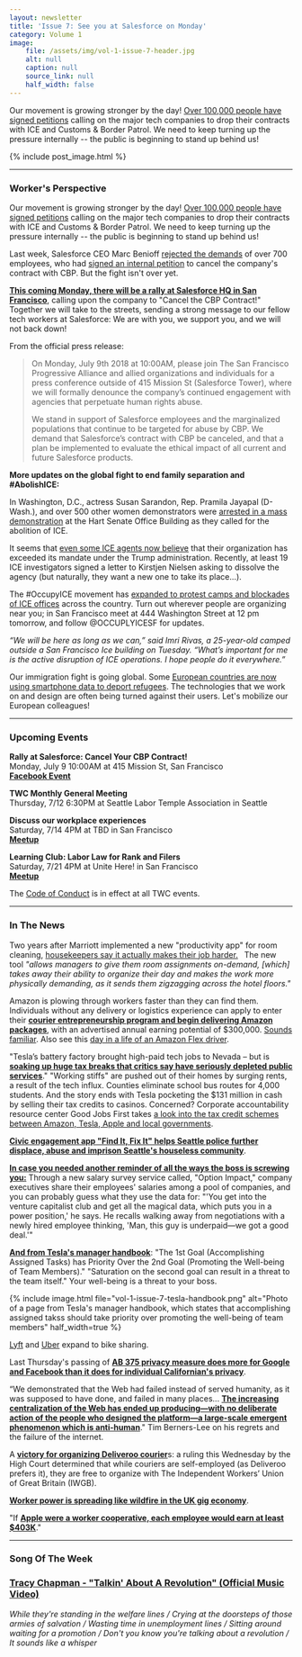```yaml
---
layout: newsletter
title: 'Issue 7: See you at Salesforce on Monday'
category: Volume 1
image:
    file: /assets/img/vol-1-issue-7-header.jpg
    alt: null
    caption: null
    source_link: null
    half_width: false
---
```


<!-- Content imported from: https://eepurl.com/dz-UZr -->

Our movement is growing stronger by the day! [Over 100,000 people have signed petitions](https://100,000%20signed%20letter%C2%A0https://www.commondreams.org/newswire/2018/07/03/100000-people-call-microsoft-and-other-tech-companies-drop-contracts-ice-and) calling on the major tech companies to drop their contracts with ICE and Customs & Border Patrol. We need to keep turning up the pressure internally -- the public is beginning to stand up behind us!

<!--excerpt-->

{% include post_image.html %}

***

### Worker's Perspective

Our movement is growing stronger by the day! [Over 100,000 people have signed petitions](https://100,000%20signed%20letter%C2%A0https://www.commondreams.org/newswire/2018/07/03/100000-people-call-microsoft-and-other-tech-companies-drop-contracts-ice-and) calling on the major tech companies to drop their contracts with ICE and Customs & Border Patrol. We need to keep turning up the pressure internally -- the public is beginning to stand up behind us!  
  
Last week, Salesforce CEO Marc Benioff [rejected the demands](https://twitter.com/salesforce/status/1012035908722397184) of over 700 employees, who had [signed an internal petition](https://www.buzzfeed.com/carolineodonovan/salesforce-employees-push-back-against-company-contract?utm_term=.yd11ByaK8#.xfRA9jgBp) to cancel the company's contract with CBP. But the fight isn't over yet.&nbsp;  
  
**[This coming Monday, there will be a rally at Salesforce HQ in San Francisco](https://www.facebook.com/events/193808551309092/)**, calling upon the company to "Cancel the CBP Contract!" Together we will take to the streets, sending a strong message to our fellow tech workers at Salesforce: We are with you, we support you, and we will not back down!

From the official press release:  

> On Monday, July 9th 2018 at 10:00AM, please join The San Francisco Progressive Alliance and allied organizations and individuals for a press conference outside of 415 Mission St (Salesforce Tower), where we will formally denounce the company’s continued engagement with agencies that perpetuate human rights abuse.
>
> We stand in support of Salesforce employees and the marginalized populations that continue to be targeted for abuse by CBP. We demand that Salesforce’s contract with CBP be canceled, and that a plan be implemented to evaluate the ethical impact of all current and future Salesforce products.

**More updates on the global fight to end family separation and #AbolishICE:**

In Washington, D.C., actress Susan Sarandon, Rep. Pramila Jayapal (D-Wash.), and over 500 other women demonstrators were [arrested in a mass demonstration](https://www.washingtonpost.com/local/we-will-not-obey-hundreds-of-women-rally-in-dc-to-protest-zero-tolerance-immigration-policy/2018/06/28/d1aca604-7a4a-11e8-aeee-4d04c8ac6158_story.html?noredirect=on&utm_term=.46f0c5c7dfec) at the Hart Senate Office Building as they called for the abolition of ICE.&nbsp;  
  
It seems that [even some ICE agents now believe](https://www.nytimes.com/2018/06/28/us/politics/ice-immigration-eliminate-agency.html) that their organization has exceeded its mandate under the Trump administration. Recently, at least 19 ICE investigators signed a letter to Kirstjen Nielsen asking to dissolve the agency (but naturally, they want a new one to take its place...).&nbsp;  
  
The #OccupyICE movement has [expanded to protest camps and blockades of ICE offices](https://www.theguardian.com/us-news/2018/jul/03/occupy-ice-protests-immigration-families) across the country. Turn out wherever people are organizing near you; in San Francisco meet at&nbsp;444 Washington Street at 12 pm tomorrow, and follow @OCCUPLYICESF for updates.  
  
_“We will be here as long as we can,” said Imri Rivas, a 25-year-old camped outside a San Francisco Ice building on Tuesday. “What’s important for me is the active disruption of ICE operations. I hope people do it everywhere.”_  
  
Our immigration fight is going global. Some [European countries are now using smartphone data to deport refugees](https://www.wired.co.uk/article/europe-immigration-refugees-smartphone-metadata-deportations). The technologies that we work on and design are often being turned against their users. Let's mobilize our European colleagues!&nbsp;  

***

###  Upcoming Events

**Rally at Salesforce: Cancel Your CBP Contract!**  
Monday, July 9 10:00AM at&nbsp;415 Mission St, San Francisco  
**[Facebook Event](https://www.facebook.com/events/193808551309092/)**  
  
**TWC Monthly General Meeting**  
Thursday, 7/12 6:30PM at Seattle Labor Temple Association in Seattle&nbsp;  
  
**Discuss our workplace experiences**  
Saturday, 7/14 4PM at TBD in San Francisco  
[**Meetup**](https://www.meetup.com/Tech-Workers-Coalition/events/252459582/)  

**Learning Club: Labor Law for Rank and Filers**  
Saturday, 7/21 4PM at Unite Here! in San Francisco  
[**Meetup**](https://www.meetup.com/Tech-Workers-Coalition/events/252459669/)

The [Code of Conduct](https://techworkerscoalition.org/community-guide/) is in effect at all TWC events.

***

###  In The News

Two years after Marriott implemented a new "productivity app" for room cleaning, [housekeepers say it actually makes their job harder.](https://www.philly.com/philly/news/hotel-housekeepers-schedules-app-marriott-union-hotsos-20180702.html) **&nbsp;** The new tool&nbsp;_"allows managers to give them room assignments on-demand, [which] takes away their ability to organize their day and makes the work more physically demanding, as it sends them zigzagging across the hotel floors."_  
  
Amazon is plowing through workers faster than they can find them. Individuals without any delivery or logistics experience can apply to enter their [**courier entrepreneurship program and begin delivering Amazon packages**](https://amp.businessinsider.com/amazon-delivery-job-2018-6), with an advertised annual earning potential of $300,000. [Sounds familiar](https://blog.adbeat.com/wp-content/uploads/2015/12/uber-ad-creatives.png). Also see this [day in a life of an Amazon Flex driver](https://www.theatlantic.com/technology/archive/2018/06/amazon-flex-workers/563444/).  
  
"Tesla’s battery factory brought high-paid tech jobs to Nevada – but is [**soaking up huge tax breaks that critics say have seriously depleted public services**](https://www.theguardian.com/cities/2018/jul/03/all-humanity-has-left-the-area-the-cities-paying-for-tesla-gigafactory?CMP=Share_AndroidApp_Slack)." "Working stiffs" are pushed out of their homes by surging rents, a result of the tech influx. Counties eliminate school bus routes for 4,000 students. And the story ends with Tesla pocketing the $131 million in cash by selling their tax credits to casinos.&nbsp;Concerned? Corporate accountability resource center Good Jobs First takes [a look into the tax credit schemes between Amazon, Tesla, Apple and local governments](https://www.theguardian.com/politics/2018/jul/01/union-beating-gig-economy-giants-iwgb-zero-hours-workers).&nbsp; &nbsp;  
  
[**Civic engagement app "Find It, Fix It" helps Seattle police further displace, abuse and imprison Seattle's houseless community**](https://www.theatlantic.com/technology/archive/2018/06/an-app-for-ejecting-the-homeless/563849/).  
  
[**In case you needed another reminder of all the ways the boss is screwing you:**](https://www.wired.com/story/silicon-valleys-exclusive-salary-database)&nbsp;Through a new salary survey service called, "Option Impact," company executives share their employees' salaries among a pool of companies, and you can probably guess what they use the data for: "'You get into the venture capitalist club and get all the magical data, which puts you in a power position,' he says. He recalls walking away from negotiations with a newly hired employee thinking, 'Man, this guy is underpaid—we got a good deal.'"  
  
[**And from Tesla's manager handbook**](https://twitter.com/techworkersco/status/1013570652937179136): "The 1st Goal (Accomplishing Assigned Tasks) has Priority Over the 2nd Goal (Promoting the Well-being of Team Members)." "Saturation on the second goal can result in a threat to the team itself." Your well-being is a threat to your boss.  

{% include image.html
    file="vol-1-issue-7-tesla-handbook.png"
    alt="Photo of a page from Tesla's manager handbook, which states that accomplishing assigned takss should take priority over promoting the well-being of team members"
    half_width=true
%}

[Lyft](https://www.theverge.com/2018/7/2/17526892/lyft-buys-motivate-bike-sharing-expansion) and [Uber](https://www.latimes.com/business/technology/la-fi-tn-uber-jump-bikes-20180409-story.html) expand to bike sharing.  
  
Last Thursday's passing of [**AB 375 privacy measure does more for Google and Facebook than it does for individual Californian's privacy**](https://www.aclunc.org/news/aclu-statement-new-law-falls-woefully-short-protecting-californians-privacy).  
  
“We demonstrated that the Web had failed instead of served humanity, as it was supposed to have done, and failed in many places... [**The increasing centralization of the Web has ended up producing—with no deliberate action of the people who designed the platform—a large-scale emergent phenomenon which is anti-human**](https://www.vanityfair.com/news/2018/07/the-man-who-created-the-world-wide-web-has-some-regrets)." Tim Berners-Lee on his regrets and the failure of the internet.  
  
A [**victory for organizing Deliveroo courier**](https://www.independent.co.uk/news/business/news/deliveroo-riders-rights-job-employment-union-case-gig-economy-iwgb-a8400336.html)s: a ruling this Wednesday by the High Court determined that while couriers are self-employed (as Deliveroo prefers it), they are free to organize&nbsp;with The Independent Workers’ Union of Great Britain (IWGB).  
  
[**Worker power is spreading like wildfire in the UK gig economy**](https://www.theguardian.com/politics/2018/jul/01/union-beating-gig-economy-giants-iwgb-zero-hours-workers).  
  
"If [**Apple were a worker cooperative, each employee would earn at least $403K**](https://www.forbes.com/sites/cameronkeng/2014/12/18/if-apple-was-a-worker-cooperative-each-employee-would-earn-at-least-403k/#288f6a452dee)."

***

### Song Of The Week

### **[Tracy Chapman - "Talkin' About A Revolution" (Official Music Video)](https://www.youtube.com/watch?v=Xv8FBjo1Y8I)**
  
_While they're standing in the welfare lines / Crying at the doorsteps of those armies of salvation / Wasting time in unemployment lines / Sitting around waiting for a promotion / Don't you know you're talking about a revolution / It sounds like a whisper_
